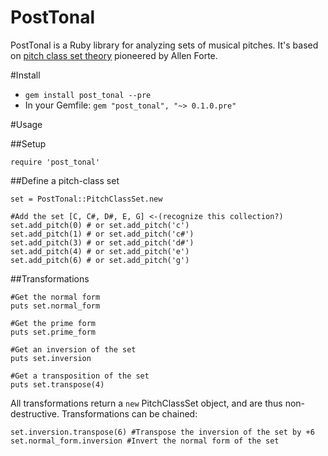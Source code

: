 PostTonal
==========

PostTonal is a Ruby library for analyzing sets of musical pitches. It's based on [pitch class set theory](http://en.wikipedia.org/wiki/Set_theory_\(music\) "Pitch class set theory") pioneered by Allen Forte.

#Install

- ```gem install post_tonal --pre```  
- In your Gemfile: ```gem "post_tonal", "~> 0.1.0.pre"```

#Usage

##Setup

```require 'post_tonal'```

##Define a pitch-class set  

```
set = PostTonal::PitchClassSet.new

#Add the set [C, C#, D#, E, G] <-(recognize this collection?)  
set.add_pitch(0) # or set.add_pitch('c')  
set.add_pitch(1) # or set.add_pitch('c#')  
set.add_pitch(3) # or set.add_pitch('d#')  
set.add_pitch(4) # or set.add_pitch('e')  
set.add_pitch(6) # or set.add_pitch('g')  
```

##Transformations

```
#Get the normal form
puts set.normal_form

#Get the prime form
puts set.prime_form

#Get an inversion of the set
puts set.inversion

#Get a transposition of the set
puts set.transpose(4)
```

All transformations return a ```new``` PitchClassSet object, and are thus non-destructive. Transformations can be chained:  
```
set.inversion.transpose(6) #Transpose the inversion of the set by +6  
set.normal_form.inversion #Invert the normal form of the set
```